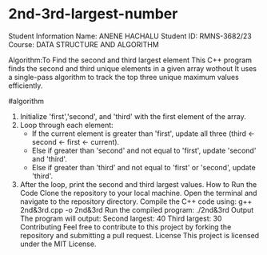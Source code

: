 # 2nd-3rd-largest-number

Student Information
Name: ANENE HACHALU
Student ID: RMNS-3682/23
Course: DATA STRUCTURE AND ALGORITHM

Algorithm:To Find the second and third largest element
This C++ program finds the second and third unique elements in a given array wothout <climate> It uses a single-pass algorithm to track the top three unique maximum values efficiently.

#algorithm 
1. Initialize 'first','second', and 'third' with the first element of the array.
2. Loop through each element:
   - If the current element is greater than 'first', update all three (third ← second ← first ← current).
   - Else if greater than 'second' and not equal to 'first', update 'second' and 'third'.
   - Else if greater than 'third' and not equal to 'first' or 'second', update 'third'.
3. After the loop, print the second and third largest values.
How to Run the Code
Clone the repository to your local machine.
Open the terminal and navigate to the repository directory.
Compile the C++ code using:
 g++ 2nd&3rd.cpp -o 2nd&3rd
Run the compiled program:
./2nd&3rd
Output
The program will output:
Second largest: 40
Third largest: 30
Contributing
Feel free to contribute to this project by forking the
repository and submitting a pull request.
License
This project is licensed under the MIT License.